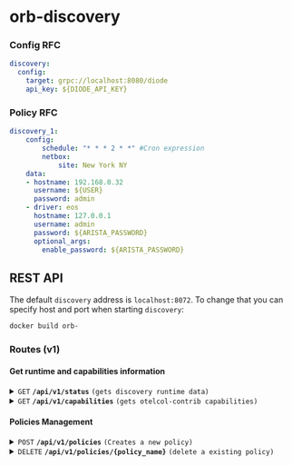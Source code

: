 # orb-discovery


### Config RFC
```yaml
discovery:
  config:
    target: grpc://localhost:8080/diode
    api_key: ${DIODE_API_KEY}
```

### Policy RFC
```yaml
discovery_1:
    config:
        schedule: "* * * 2 * *" #Cron expression
        netbox:
            site: New York NY
    data:
    - hostname: 192.168.0.32
      username: ${USER}
      password: admin
    - driver: eos
      hostname: 127.0.0.1
      username: admin
      password: ${ARISTA_PASSWORD}
      optional_args:
        enable_password: ${ARISTA_PASSWORD}
```

## REST API
The default `discovery` address is `localhost:8072`.  To change that you can specify host and port when starting `discovery`:
```sh
docker build orb-
```

### Routes (v1)

#### Get runtime and capabilities information

<details>
 <summary><code>GET</code> <code><b>/api/v1/status</b></code> <code>(gets discovery runtime data)</code></summary>

##### Parameters

> None

##### Responses

> | http code     | content-type                      | response                                                            |
> |---------------|-----------------------------------|---------------------------------------------------------------------|
> | `200`         | `application/json; charset=utf-8` | JSON data                                                           |

##### Example cURL

> ```javascript
>  curl -X GET -H "Content-Type: application/json" http://localhost:8072/api/v1/status
> ```

</details>

<details>
 <summary><code>GET</code> <code><b>/api/v1/capabilities</b></code> <code>(gets otelcol-contrib capabilities)</code></summary>

##### Parameters

> None

##### Responses

> | http code     | content-type                      | response                                                            |
> |---------------|-----------------------------------|---------------------------------------------------------------------|
> | `200`         | `application/json; charset=utf-8` | JSON data                                                           |

##### Example cURL

> ```javascript
>  curl -X GET -H "Content-Type: application/json" http://localhost:8072/api/v1/capabilities
> ```

</details>

#### Policies Management


<details>
 <summary><code>POST</code> <code><b>/api/v1/policies</b></code> <code>(Creates a new policy)</code></summary>

##### Parameters

> | name      |  type     | data type               | description                                                           |
> |-----------|-----------|-------------------------|-----------------------------------------------------------------------|
> | None      |  required | YAML object             | yaml format specified in [Policy RFC](#policy-rfc-v1)                 |
 

##### Responses

> | http code     | content-type                       | response                                                            |
> |---------------|------------------------------------|---------------------------------------------------------------------|
> | `201`         | `application/x-yaml; charset=UTF-8`| YAML object                                                         |
> | `400`         | `application/json; charset=UTF-8`  | `{ "detail": "invalid Content-Type. Only 'application/x-yaml' is supported" }`|
> | `400`         | `application/json; charset=UTF-8`  | Any policy error                                                    |
> | `400`         | `application/json; charset=UTF-8`  | `{ "detail": "only single policy allowed per request" }`           |
> | `403`         | `application/json; charset=UTF-8`  | `{ "detail": "config field is required" }`                         |
> | `409`         | `application/json; charset=UTF-8`  | `{ "detail": "policy already exists" }`                            |
 

##### Example cURL

> ```javascript
>  curl -X POST -H "Content-Type: application/x-yaml" --data @post.yaml http://localhost:8072/api/v1/policies
> ```

</details>

<details>
 <summary><code>DELETE</code> <code><b>/api/v1/policies/{policy_name}</b></code> <code>(delete a existing policy)</code></summary>

##### Parameters

> | name              |  type     | data type      | description                         |
> |-------------------|-----------|----------------|-------------------------------------|
> |   `policy_name`   |  required | string         | The unique policy name              |

##### Responses

> | http code     | content-type                      | response                                                            |
> |---------------|-----------------------------------|---------------------------------------------------------------------|
> | `200`         | `application/json; charset=UTF-8` | `{ "detail": "policy 'policy_name' was deleted" }`                  |
> | `400`         | `application/json; charset=UTF-8` | Any policy deletion error                                           |
> | `404`         | `application/json; charset=UTF-8` | `{ "detail": "policy 'policy_name' not found" }`                    |

##### Example cURL

> ```javascript
>  curl -X DELETE http://localhost:8072/api/v1/policies/my_policy
> ```

</details>
